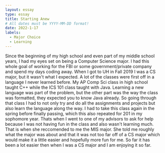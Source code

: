 ```yaml
---
layout: essay
type: essay
title: Starting Anew
# All dates must be YYYY-MM-DD format!
date: 2022-1-17
labels:
  - Major Choice
  - Learning
---
```


Since the beginning of my high school and even part of my middle school years, I had my eyes set on being a Computer Science major. I had this whole goal of working for the FBI or some government/private company and spend my days coding away. When I got to UH in Fall 2019 I was a CS major, but it wasn't what I expected. A lot of the classes were first off in a language I never learned before. My AP Comp Sci class in high school taught C++ while the ICS 101 class taught with Java. Learning a new language was part of the problem, but the other part was the way the class was formatted, they expected you to know Java already. So going through that class I had to not only try and do all the assignments and projects but also learn the language along the way. I had to take this class again in the spring before finally passing, which this also repeated for 201 in my sophomore year. Thats when I went to one of my advisors to ask for help because I was not having fun in the class and also wasn't learning much. That is when she reccomended to me the MIS major. She told me roughly what the major was about and that it was not too far off of a CS major which would make it a little easier and hopefully more fun for me. So far it has been a lot easier then when I was a CS major and I am enjoying it so far.

